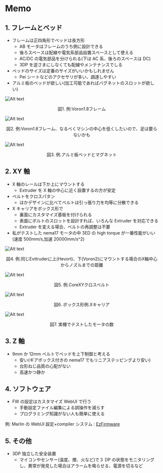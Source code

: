 # Memo

## 1. フレームとベッド

- フレームは正四角形でベッドは長方形
  - AB モータはフレームのうち側に設計できる
  - 後ろスペースは配線や電気系部品設置スペースとして使える
  - AC/DC の電気部品を分けられる(下は AC 系、後ろのスペースは DC)
  - 3DP を逆さまにしなくても配線やメンテナンスでしる
- ベッドのサイズは定番のサイズがいいかもしれません
  - Pei シートなどのアクセサリが多い、調達しやすい
- アルミ板のベッドが欲しい(加工可能であればバグネットのスロットが欲しい)

![Alt text](./img/04-frame-bed.png)

<center>図1. 例:Voron1.8フレーム</center>

![Alt text](./img/03-frame-leg.png)

<center>図2. 例:Voron1.8フレーム、なるべくマシンの中心を低くしたいので、足は要らないかも</center>

![Alt text](./img/06-bed-magnet.png)

<center>図3. 例.アルミ板ベッドとマグネット</center>

## 2. XY 軸

- X 軸のレールは下か上にマウントする
  - Extruder を X 軸の中心に近く設置するの方が安定
- ベルトをクロスパタン
  - ほかデザインに比べてベルトほ引っ張り力を均等に分散できる
- X キャリアをボックス形で
  - 裏面にカスタマイズ基板を付けられる
  - 表面にボルトのスロットを設計すれば、いろんな Extruder を対応できる
  - Extruder を変える場合、ベルトの再調整は不要
- 私がテストした nema17 モータの中 3ED の high torque が一番性能がいい(速度 500mm/s,加速 20000mm/s^2)

![Alt text](./img/07-extruder-mount.png)

<center>図4. 例.同じExttruderに上(Hevort)、下(Voron2)にマウントする場合のX軸中心からノズルまでの距離</center>

![Alt text](./img/02-belt-path.png)

<center>図5. 例.CoreXYクロスベルト</center>

![Alt text](./img/01-x-carrier.png)

<center>図6. ボックス形例.Xキャリア</center>

![Alt text](./img/08-motor.jpg)

<center>図7. 実機でテストしたモータの数</center>

## 3. Z 軸

- 9mm か 12mm ベルトでベッドを上下制御と考える
  - 安い(ギアボックス付きの nema17 でもリニアステッピングより安い)
  - 台形ねじ品質の心配がない
  - 高速かつ静か

## 4. ソフトウェア

- FW の設定はカスタマイズ WebUI で行う
  - 手動設定ファイル編集による誤操作を減らす
  - プログラミング知識がない人も簡単に使える

例: Marlin の WebUI 設定+compiler システム : [EzFirmware](https://ezfirmware.th3dstudio.com/)

## 5. その他

- 3DP 独立した安全装置
  - マイコンやセンサー(温度、煙、火など)で３ DP の状態をモニタリングし、異常が発見した場合はアラームを鳴らせる、電源を切るなど
